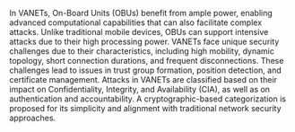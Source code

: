 In VANETs, On-Board Units (OBUs) benefit from ample power, enabling advanced computational capabilities that can also facilitate complex attacks. Unlike traditional mobile devices, OBUs can support intensive attacks due to their high processing power. VANETs face unique security challenges due to their characteristics, including high mobility, dynamic topology, short connection durations, and frequent disconnections. These challenges lead to issues in trust group formation, position detection, and certificate management. Attacks in VANETs are classified based on their impact on Confidentiality, Integrity, and Availability (CIA), as well as on authentication and accountability. A cryptographic-based categorization is proposed for its simplicity and alignment with traditional network security approaches.
